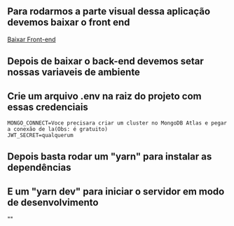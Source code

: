 ## Para rodarmos a parte visual dessa aplicação devemos baixar o front end
<a href="https://github.com/vidarafael/front-sistemas-informatica">Baixar Front-end</a>

## Depois de baixar o back-end devemos setar nossas variaveis de ambiente
## Crie um arquivo .env na raiz do projeto com essas credenciais
```
MONGO_CONNECT=Voce precisara criar um cluster no MongoDB Atlas e pegar a conexão de la(Obs: é gratuito)
JWT_SECRET=qualquerum
```

## Depois basta rodar um "yarn" para instalar as dependências
## E um "yarn dev" para iniciar o servidor em modo de desenvolvimento
""


